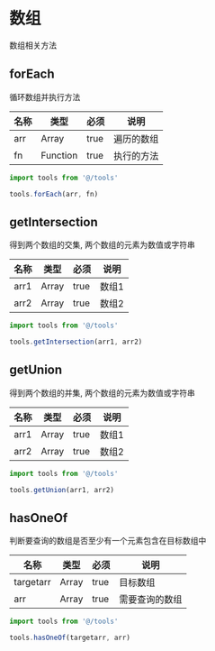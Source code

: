 # 数组
数组相关方法

## forEach
循环数组并执行方法

名称|类型|必须|说明
---|---|---|---
arr|Array|true|遍历的数组
fn|Function|true|执行的方法

```javascript
import tools from '@/tools'

tools.forEach(arr, fn)
```

## getIntersection
得到两个数组的交集, 两个数组的元素为数值或字符串

名称|类型|必须|说明
---|---|---|---
arr1|Array|true|数组1
arr2|Array|true|数组2

```javascript
import tools from '@/tools'

tools.getIntersection(arr1, arr2)
```

## getUnion
得到两个数组的并集, 两个数组的元素为数值或字符串

名称|类型|必须|说明
---|---|---|---
arr1|Array|true|数组1
arr2|Array|true|数组2

```javascript
import tools from '@/tools'

tools.getUnion(arr1, arr2)
```

## hasOneOf
判断要查询的数组是否至少有一个元素包含在目标数组中

名称|类型|必须|说明
---|---|---|---
targetarr|Array|true|目标数组
arr|Array|true|需要查询的数组

```javascript
import tools from '@/tools'

tools.hasOneOf(targetarr, arr)
```